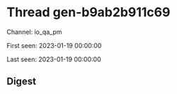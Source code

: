 # Thread gen-b9ab2b911c69
Channel: io_qa_pm

First seen: 2023-01-19 00:00:00

Last seen: 2023-01-19 00:00:00

## Digest


